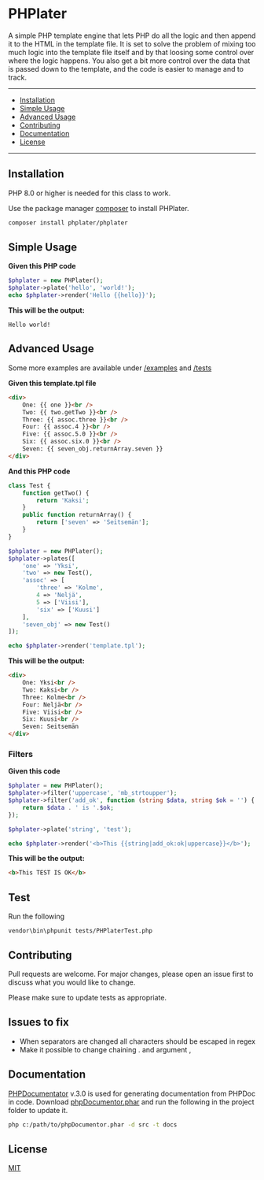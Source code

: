 # PHPlater
A simple PHP template engine that lets PHP do all the logic and then append it to the HTML in the template file. It is set to solve the problem of mixing too much logic into the template file itself and by that loosing some control over where the logic happens. You also get a bit more control over the data that is passed down to the template, and the code is easier to manage and to track.

---
- [Installation](#installation)
- [Simple Usage](#simple-usage)
- [Advanced Usage](#advanced-usage)
- [Contributing](#contributing)
- [Documentation](#documentation)
- [License](#licence)
---

## Installation

PHP 8.0 or higher is needed for this class to work.

Use the package manager [composer](https://getcomposer.org/) to install PHPlater.

```bash
composer install phplater/phplater
```

## Simple Usage

**Given this PHP code**
```php
$phplater = new PHPlater();
$phplater->plate('hello', 'world!');
echo $phplater->render('Hello {{hello}}');
```
**This will be the output:**
```
Hello world!
```
## Advanced Usage

Some more examples are available under [/examples](https://github.com/ThaKladd/PHPlater/tree/master/examples) and [/tests](https://github.com/ThaKladd/PHPlater/tree/master/tests)

**Given this template.tpl file**
```html
<div>
    One: {{ one }}<br />
    Two: {{ two.getTwo }}<br />
    Three: {{ assoc.three }}<br />
    Four: {{ assoc.4 }}<br />
    Five: {{ assoc.5.0 }}<br />
    Six: {{ assoc.six.0 }}<br />
    Seven: {{ seven_obj.returnArray.seven }}
</div>
```

**And this PHP code**
```php
class Test {
    function getTwo() {
        return 'Kaksi';
    }
    public function returnArray() {
        return ['seven' => 'Seitsemän'];
    }
}

$phplater = new PHPlater();
$phplater->plates([
    'one' => 'Yksi',
    'two' => new Test(),
    'assoc' => [
        'three' => 'Kolme',
        4 => 'Neljä',
        5 => ['Viisi'],
        'six' => ['Kuusi']
    ],
    'seven_obj' => new Test()
]);

echo $phplater->render('template.tpl');
```

**This will be the output:**
```html
<div>
    One: Yksi<br />
    Two: Kaksi<br />
    Three: Kolme<br />
    Four: Neljä<br />
    Five: Viisi<br />
    Six: Kuusi<br />
    Seven: Seitsemän 
</div>
```

### Filters
**Given this code**
```php
$phplater = new PHPlater();
$phplater->filter('uppercase', 'mb_strtoupper');
$phplater->filter('add_ok', function (string $data, string $ok = '') {
    return $data . ' is '.$ok;
});

$phplater->plate('string', 'test');

echo $phplater->render('<b>This {{string|add_ok:ok|uppercase}}</b>');
```

**This will be the output:**
```html
<b>This TEST IS OK</b>
```

## Test

Run the following
```
vendor\bin\phpunit tests/PHPlaterTest.php
```

## Contributing
Pull requests are welcome. For major changes, please open an issue first to discuss what you would like to change.

Please make sure to update tests as appropriate.

## Issues to fix
- When separators are changed all characters should be escaped in regex
- Make it possible to change chaining . and argument ,

## Documentation

[PHPDocumentator](https://phpdoc.org/) v.3.0 is used for generating documentation from PHPDoc in code.
Download [phpDocumentor.phar](https://phpdoc.org/phpDocumentor.phar) and run the following in the project folder to update it.

```bash
php c:/path/to/phpDocumentor.phar -d src -t docs
```

## License
[MIT](https://choosealicense.com/licenses/mit/)